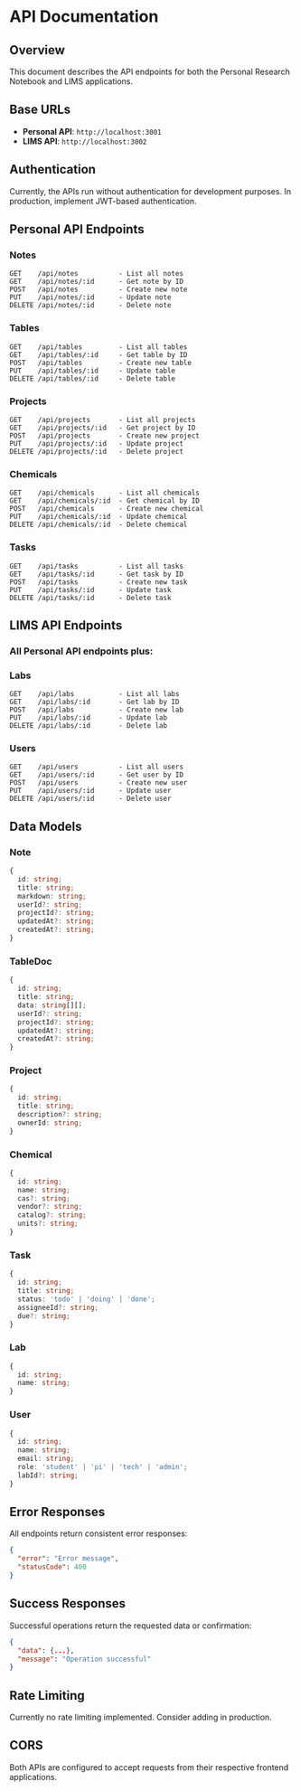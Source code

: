 # API Documentation

## Overview
This document describes the API endpoints for both the Personal Research Notebook and LIMS applications.

## Base URLs
- **Personal API**: `http://localhost:3001`
- **LIMS API**: `http://localhost:3002`

## Authentication
Currently, the APIs run without authentication for development purposes. In production, implement JWT-based authentication.

## Personal API Endpoints

### Notes
```
GET    /api/notes          - List all notes
GET    /api/notes/:id      - Get note by ID
POST   /api/notes          - Create new note
PUT    /api/notes/:id      - Update note
DELETE /api/notes/:id      - Delete note
```

### Tables
```
GET    /api/tables         - List all tables
GET    /api/tables/:id     - Get table by ID
POST   /api/tables         - Create new table
PUT    /api/tables/:id     - Update table
DELETE /api/tables/:id     - Delete table
```

### Projects
```
GET    /api/projects       - List all projects
GET    /api/projects/:id   - Get project by ID
POST   /api/projects       - Create new project
PUT    /api/projects/:id   - Update project
DELETE /api/projects/:id   - Delete project
```

### Chemicals
```
GET    /api/chemicals      - List all chemicals
GET    /api/chemicals/:id  - Get chemical by ID
POST   /api/chemicals      - Create new chemical
PUT    /api/chemicals/:id  - Update chemical
DELETE /api/chemicals/:id  - Delete chemical
```

### Tasks
```
GET    /api/tasks          - List all tasks
GET    /api/tasks/:id      - Get task by ID
POST   /api/tasks          - Create new task
PUT    /api/tasks/:id      - Update task
DELETE /api/tasks/:id      - Delete task
```

## LIMS API Endpoints

### All Personal API endpoints plus:

### Labs
```
GET    /api/labs           - List all labs
GET    /api/labs/:id       - Get lab by ID
POST   /api/labs           - Create new lab
PUT    /api/labs/:id       - Update lab
DELETE /api/labs/:id       - Delete lab
```

### Users
```
GET    /api/users          - List all users
GET    /api/users/:id      - Get user by ID
POST   /api/users          - Create new user
PUT    /api/users/:id      - Update user
DELETE /api/users/:id      - Delete user
```

## Data Models

### Note
```typescript
{
  id: string;
  title: string;
  markdown: string;
  userId?: string;
  projectId?: string;
  updatedAt?: string;
  createdAt?: string;
}
```

### TableDoc
```typescript
{
  id: string;
  title: string;
  data: string[][];
  userId?: string;
  projectId?: string;
  updatedAt?: string;
  createdAt?: string;
}
```

### Project
```typescript
{
  id: string;
  title: string;
  description?: string;
  ownerId: string;
}
```

### Chemical
```typescript
{
  id: string;
  name: string;
  cas?: string;
  vendor?: string;
  catalog?: string;
  units?: string;
}
```

### Task
```typescript
{
  id: string;
  title: string;
  status: 'todo' | 'doing' | 'done';
  assigneeId?: string;
  due?: string;
}
```

### Lab
```typescript
{
  id: string;
  name: string;
}
```

### User
```typescript
{
  id: string;
  name: string;
  email: string;
  role: 'student' | 'pi' | 'tech' | 'admin';
  labId?: string;
}
```

## Error Responses
All endpoints return consistent error responses:

```json
{
  "error": "Error message",
  "statusCode": 400
}
```

## Success Responses
Successful operations return the requested data or confirmation:

```json
{
  "data": {...},
  "message": "Operation successful"
}
```

## Rate Limiting
Currently no rate limiting implemented. Consider adding in production.

## CORS
Both APIs are configured to accept requests from their respective frontend applications.
